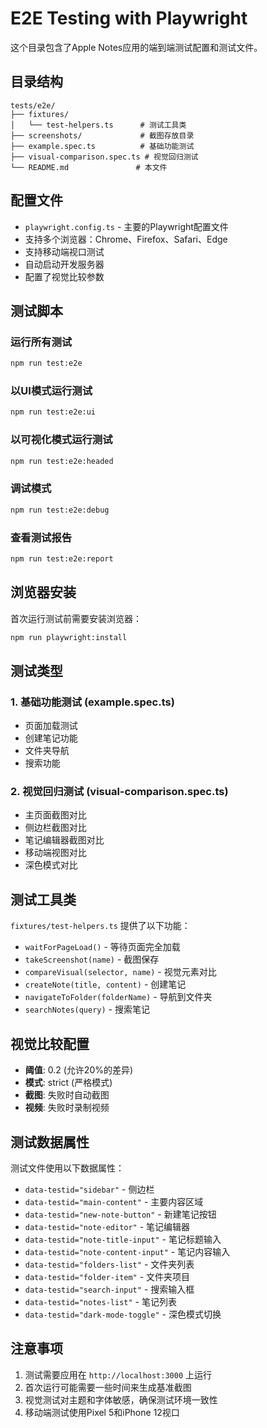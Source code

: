 # E2E Testing with Playwright

这个目录包含了Apple Notes应用的端到端测试配置和测试文件。

## 目录结构

```
tests/e2e/
├── fixtures/
│   └── test-helpers.ts      # 测试工具类
├── screenshots/             # 截图存放目录
├── example.spec.ts          # 基础功能测试
├── visual-comparison.spec.ts # 视觉回归测试
└── README.md               # 本文件
```

## 配置文件

- `playwright.config.ts` - 主要的Playwright配置文件
- 支持多个浏览器：Chrome、Firefox、Safari、Edge
- 支持移动端视口测试
- 自动启动开发服务器
- 配置了视觉比较参数

## 测试脚本

### 运行所有测试
```bash
npm run test:e2e
```

### 以UI模式运行测试
```bash
npm run test:e2e:ui
```

### 以可视化模式运行测试
```bash
npm run test:e2e:headed
```

### 调试模式
```bash
npm run test:e2e:debug
```

### 查看测试报告
```bash
npm run test:e2e:report
```

## 浏览器安装

首次运行测试前需要安装浏览器：

```bash
npm run playwright:install
```

## 测试类型

### 1. 基础功能测试 (example.spec.ts)
- 页面加载测试
- 创建笔记功能
- 文件夹导航
- 搜索功能

### 2. 视觉回归测试 (visual-comparison.spec.ts)
- 主页面截图对比
- 侧边栏截图对比
- 笔记编辑器截图对比
- 移动端视图对比
- 深色模式对比

## 测试工具类

`fixtures/test-helpers.ts` 提供了以下功能：

- `waitForPageLoad()` - 等待页面完全加载
- `takeScreenshot(name)` - 截图保存
- `compareVisual(selector, name)` - 视觉元素对比
- `createNote(title, content)` - 创建笔记
- `navigateToFolder(folderName)` - 导航到文件夹
- `searchNotes(query)` - 搜索笔记

## 视觉比较配置

- **阈值**: 0.2 (允许20%的差异)
- **模式**: strict (严格模式)
- **截图**: 失败时自动截图
- **视频**: 失败时录制视频

## 测试数据属性

测试文件使用以下数据属性：

- `data-testid="sidebar"` - 侧边栏
- `data-testid="main-content"` - 主要内容区域
- `data-testid="new-note-button"` - 新建笔记按钮
- `data-testid="note-editor"` - 笔记编辑器
- `data-testid="note-title-input"` - 笔记标题输入
- `data-testid="note-content-input"` - 笔记内容输入
- `data-testid="folders-list"` - 文件夹列表
- `data-testid="folder-item"` - 文件夹项目
- `data-testid="search-input"` - 搜索输入框
- `data-testid="notes-list"` - 笔记列表
- `data-testid="dark-mode-toggle"` - 深色模式切换

## 注意事项

1. 测试需要应用在 `http://localhost:3000` 上运行
2. 首次运行可能需要一些时间来生成基准截图
3. 视觉测试对主题和字体敏感，确保测试环境一致性
4. 移动端测试使用Pixel 5和iPhone 12视口